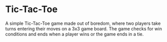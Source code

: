 # Tic-Tac-Toe

A simple Tic-Tac-Toe game made out of boredom, where two players take turns entering their moves on a 3x3 game board. The game checks for win conditions and ends when a player wins or the game ends in a tie.
